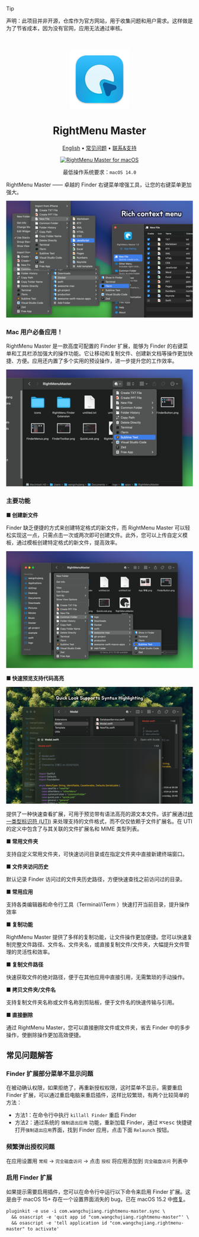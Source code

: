 <!--idoc:ignore:start-->
> [!TIP]
> 声明：此项目并非开源，仓库作为官方网站，用于收集问题和用户需求。这样做是为了节省成本，因为没有官网，应用无法通过审核。
<!--idoc:ignore:end-->

<div align="center">
  <br />
  <br />
  <img src="./assets/logo.png" alt="DevTutor LOGO" width="160" height="160">
  <h1>RightMenu Master</h1>
  <!--rehype:style=border: 0;-->
  <p>
    <a href="./README.md">English</a> • 
		<a href="#常见问题解答">常见问题</a> • 
    <a target="_blank" href="https://github.com/jaywcjlove/rightmenu-master/issues/new?assignees=&labels=support%2Cfeedback%2Cquestion&projects=&template=bug_report.yml&title=%F0%9F%99%8B%E2%80%8D%E2%99%82%EF%B8%8F+Support+%26+Feedback%3A+Quick+RSS">联系&支持</a>
  </p>
  <p>
    <a target="_blank" href="https://apps.apple.com/app/rightmenu-master/6737160756" title="PasteQuick for macOS">
      <img alt="RightMenu Master for macOS" src="https://jaywcjlove.github.io/sb/download/macos.svg" height="51">
    </a>
  </p>
</div>

<div align="center">

最低操作系统要求：`macOS 14.0`

</div>

RightMenu Master —— 卓越的 Finder 右键菜单增强工具，让您的右键菜单更加强大。

![RightMenu Master Screenshot 1](./assets/screenshots-1.png)

### Mac 用户必备应用！

RightMenu Master 是一款高度可配置的 Finder 扩展，能够为 Finder 的右键菜单和工具栏添加强大的操作功能。它让移动和复制文件、创建新文档等操作更加快捷、方便。应用还内置了多个实用的预设操作，进一步提升您的工作效率。

![RightMenu Master Screenshot 4](./assets/screenshots-4.png)

### 主要功能

**■ 创建新文件**

Finder 缺乏便捷的方式来创建特定格式的新文件，而 RightMenu Master 可以轻松实现这一点，只需点击一次或两次即可创建文件。此外，您可以上传自定义模板，通过模板创建特定格式的新文件，提高效率。

![RightMenu Master Screenshot 3](./assets/screenshots-3.png)

**■ 快速预览支持代码高亮**

![RightMenu Master Screenshot 2](./assets/screenshots-2.png)

提供了一种快速查看扩展，可用于预览带有语法高亮的源文本文件。该扩展通过[统一类型标识符 (UTI)](https://developer.apple.com/library/archive/documentation/FileManagement/Conceptual/understanding_utis/understand_utis_intro/understand_utis_intro.html) 来处理支持的文件格式，而不仅仅依赖于文件扩展名。在 UTI 的定义中包含了与其关联的文件扩展名和 MIME 类型列表。

**■ 常用文件夹**

支持自定义常用文件夹，可快速访问目录或在指定文件夹中直接新建终端窗口。

**■ 文件夹访问历史**

默认记录 Finder 访问过的文件夹历史路径，方便快速查找之前访问过的目录。

**■ 常用应用**

支持各类编辑器和命令行工具（Terminal/iTerm ）快速打开当前目录，提升操作效率

**■ 复制功能**

RightMenu Master 提供了多样的复制功能，让文件操作更加便捷。您可以快速复制完整文件路径、文件名、文件夹名，或直接复制文件/文件夹，大幅提升文件管理的灵活性和效率。

**■ 复制文件路径**

快速获取文件的绝对路径，便于在其他应用中直接引用，无需繁琐的手动操作。

**■ 拷贝文件夹/文件名**

支持复制文件夹名称或文件名称到剪贴板，便于文件名的快速传输与引用。

**■ 直接删除**

通过 RightMenu Master，您可以直接删除文件或文件夹，省去 Finder 中的多步操作，使删除操作更加高效便捷。

## 常见问题解答

### Finder 扩展部分菜单不显示问题

在被动确认权限，如果拒绝了，再重新授权权限，这时菜单不显示，需要重启 Finder 扩展，可以通过重启电脑来重启插件，这样比较繁琐，有两个比较简单的方法：

- 方法1：在命令行中执行 `killall Finder` 重启 Finder  
- 方法2：通过系统的 `强制退出应用` 功能，重新加载 Finder，通过 <kbd>⌘</kbd><kbd>⌥</kbd><kbd>esc</kbd> 快捷键打开`强制退出应用`界面，找到 Finder 应用，点击下面 `Relaunch` 按钮。

### 频繁弹出授权问题

在应用设置用 `常规` -> `完全磁盘访问` -> 点击 `授权` 将应用添加到 `完全磁盘访问` 列表中

### 启用 Finder 扩展

如果提示需要启用插件，您可以在命令行中运行以下命令来启用 Finder 扩展。这是由于 macOS 15+ 存在一个设置界面消失的 bug，已在 macOS 15.2 中[修复](https://forums.developer.apple.com/forums/thread/756711?answerId=812519022#812519022)。

```shell
pluginkit -e use -i com.wangchujiang.rightmenu-master.sync \
  && osascript -e 'quit app id "com.wangchujiang.rightmenu-master"' \
  && osascript -e 'tell application id "com.wangchujiang.rightmenu-master" to activate'
```

<!--idoc:config:
site: RightMenu Master
title: 卓越的 Finder 右键菜单增强工具，让您的右键菜单更加强大。
keywords: RightMenu,右键菜单,Finder,macOS,应用,文件管理,创建新文件,复制功能,增强工具
-->